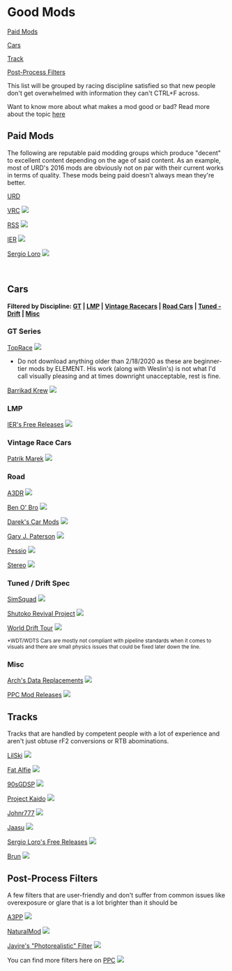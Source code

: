 # Good Mods
[Paid Mods](#paid-mods)

[Cars](#cars)

[Track](#tracks)

[Post-Process Filters](#post-process-filters)

<p>This list will be grouped by racing discipline satisfied so that new people don't get overwhelmed with information they can't CTRL+F across.</p>

Want to know more about what makes a mod good or bad? Read more about the topic [here](https://github.com/RustyChest/list-of-assetto-mods/blob/master/README.md)

## Paid Mods
<p>The following are reputable paid modding groups which produce "decent" to excellent content depending on the age of said content. As an example, most of URD's 2016 mods are obviously not on par with their current works in terms of quality. These mods being paid doesn't always mean they're better.</p>

[URD](https://www.unitedracingdesign.net/)

[VRC](https://vrc-modding-team.net/) ![](https://www.google.com/s2/favicons?domain=vrc-modding-team.net)

[RSS](https://racesimstudio.com/) ![](https://www.google.com/s2/favicons?domain=racesimstudio.com)

[IER](https://www.iersimulations.com/) ![](https://www.google.com/s2/favicons?domain=iersimulations.com)

[Sergio Loro](https://sellfy.com/f3classictracks/) ![](https://www.google.com/s2/favicons?domain=www.sellfy.com) 

<br>

## Cars

**Filtered by Discipline: [GT](#gt-series) | [LMP](#lmp) | [Vintage Racecars](#vintage-race-cars)
 | [Road Cars](#road) | [Tuned - Drift](#tuned-/-drift-spec) | [Misc](#misc)**
### GT Series

[TopRace](https://discord.gg/xhb3fhr) ![](https://www.google.com/s2/favicons?domain=www.discord.com)
* Do not download anything older than 2/18/2020 as these are beginner-tier mods by ELEMENT. His work (along with Weslin's) is not what I'd call visually pleasing and at times downright unacceptable, rest is fine. 

[Barrikad Krew](https://discord.gg/twFH8fD) ![](https://www.google.com/s2/favicons?domain=www.discord.com)

### LMP

[IER's Free Releases](https://www.racedepartment.com/downloads/authors/mclarenf1papa.170054/) ![](https://www.google.com/s2/favicons?domain=www.racedepartment.com) 

### Vintage Race Cars

[Patrik Marek](https://www.racedepartment.com/downloads/authors/patrik-marek.207012/) ![](https://www.google.com/s2/favicons?domain=www.racedepartment.com) 

### Road
   
[A3DR](https://www.racedepartment.com/downloads/authors/a3dr.235463/) ![](https://www.google.com/s2/favicons?domain=www.racedepartment.com)

[Ben O' Bro](https://www.racedepartment.com/downloads/authors/ben-obro.245829/) ![](https://www.google.com/s2/favicons?domain=www.racedepartment.com) 

[Darek's Car Mods](https://www.facebook.com/groups/1801669390048907/) ![](https://www.google.com/s2/favicons?domain=www.facebook.com)

[Gary J. Paterson](https://www.racedepartment.com/downloads/authors/garyjpaterson.240480/) ![](https://www.google.com/s2/favicons?domain=www.racedepartment.com)

[Pessio](https://www.racedepartment.com/downloads/authors/pessio.373712/) ![](https://www.google.com/s2/favicons?domain=www.racedepartment.com)  

[Stereo](https://www.racedepartment.com/downloads/authors/stereo.9613/) ![](https://www.google.com/s2/favicons?domain=www.racedepartment.com) 

### Tuned / Drift Spec

[SimSquad](https://discord.gg/cxqqwsz) ![](https://www.google.com/s2/favicons?domain=www.discord.com)

[Shutoko Revival Project](https://discord.gg/JydhbJG) ![](https://www.google.com/s2/favicons?domain=www.discord.com)
 
[World Drift Tour](https://discord.gg/tPn8NrP) ![](https://www.google.com/s2/favicons?domain=www.discord.com)

<sub><esp>*WDT/WDTS Cars are mostly not compliant with pipeline standards when it comes to visuals and there are small physics issues that could be fixed later down the line.</sub></esp>


### Misc

[Arch's Data Replacements](https://www.racedepartment.com/downloads/authors/kyuubeey.194589/ ) ![](https://www.google.com/s2/favicons?domain=www.racedepartment.com) 

[PPC Mod Releases](https://discord.gg/zpDTYDB) ![](https://www.google.com/s2/favicons?domain=www.discord.com)
## Tracks

<p>Tracks that are handled by competent people with a lot of experience and aren't just obtuse rF2 conversions or RTB abominations.</p>

[LilSki](https://www.racedepartment.com/downloads/authors/lilski.218202/) ![](https://www.google.com/s2/favicons?domain=www.racedepartment.com) 

[Fat Alfie](https://www.racedepartment.com/downloads/authors/fat-alfie.138572/ ) ![](https://www.google.com/s2/favicons?domain=www.racedepartment.com) 

[90sGDSP](https://www.racedepartment.com/downloads/authors/skyflightmusic.260506/) ![](https://www.google.com/s2/favicons?domain=www.racedepartment.com) 

[Project Kaido](https://www.racedepartment.com/downloads/authors/antudusun.13847/) ![](https://www.google.com/s2/favicons?domain=www.racedepartment.com) 

[Johnr777](https://www.racedepartment.com/downloads/authors/johnr777.280276/) ![](https://www.google.com/s2/favicons?domain=www.racedepartment.com) 

[Jaasu](https://www.racedepartment.com/downloads/authors/jaasu.245042/) ![](https://www.google.com/s2/favicons?domain=www.racedepartment.com) 

[Sergio Loro's Free Releases](https://sellfy.com/f3classictracks/) ![](https://www.google.com/s2/favicons?domain=www.sellfy.com) 

[Brun](https://www.racedepartment.com/downloads/authors/brun.17545/) ![](https://www.google.com/s2/favicons?domain=www.racedepartment.com) 

## Post-Process Filters
<p>A few filters that are user-friendly and don't suffer from common issues like overexposure or glare that is a lot brighter than it should be </p>

[A3PP](https://www.racedepartment.com/downloads/a3pp-beautiful-ppfilter-for-assetto-corsa.24258/) ![](https://www.google.com/s2/favicons?domain=www.racedepartment.com) 

[NaturalMod](https://www.racedepartment.com/downloads/natural-graphics-mod-filter.4551/) ![](https://www.google.com/s2/favicons?domain=www.racedepartment.com)

[Javire's "Photorealistic" Filter](https://www.racedepartment.com/downloads/photorealistic-filter.34050/) ![](https://www.google.com/s2/favicons?domain=www.racedepartment.com)

You can find more filters here on [PPC](https://discord.gg/NdsbskqxZJ) ![](https://www.google.com/s2/favicons?domain=www.discord.com)
